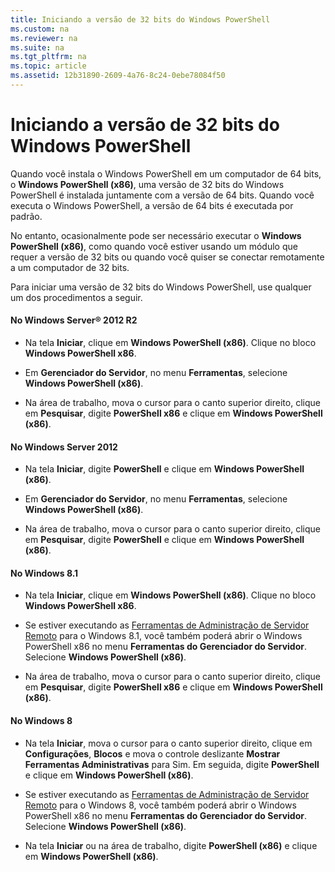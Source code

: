 ```yaml
---
title: Iniciando a versão de 32 bits do Windows PowerShell
ms.custom: na
ms.reviewer: na
ms.suite: na
ms.tgt_pltfrm: na
ms.topic: article
ms.assetid: 12b31890-2609-4a76-8c24-0ebe78084f50
---
```

# Iniciando a versão de 32 bits do Windows PowerShell
Quando você instala o Windows PowerShell em um computador de 64 bits, o **Windows PowerShell (x86)**, uma versão de 32 bits do Windows PowerShell é instalada juntamente com a versão de 64 bits. Quando você executa o Windows PowerShell, a versão de 64 bits é executada por padrão.

No entanto, ocasionalmente pode ser necessário executar o **Windows PowerShell (x86)**, como quando você estiver usando um módulo que requer a versão de 32 bits ou quando você quiser se conectar remotamente a um computador de 32 bits.

Para iniciar uma versão de 32 bits do Windows PowerShell, use qualquer um dos procedimentos a seguir.

#### No Windows Server® 2012 R2

-   Na tela **Iniciar**, clique em **Windows PowerShell (x86)**. Clique no bloco **Windows PowerShell x86**.

-   Em **Gerenciador do Servidor**, no menu **Ferramentas**, selecione **Windows PowerShell (x86)**.

-   Na área de trabalho, mova o cursor para o canto superior direito, clique em **Pesquisar**, digite **PowerShell x86** e clique em **Windows PowerShell (x86)**.

#### No Windows Server 2012

-   Na tela **Iniciar**, digite **PowerShell** e clique em **Windows PowerShell (x86)**.

-   Em **Gerenciador do Servidor**, no menu **Ferramentas**, selecione **Windows PowerShell (x86)**.

-   Na área de trabalho, mova o cursor para o canto superior direito, clique em **Pesquisar**, digite **PowerShell** e clique em **Windows PowerShell (x86)**.

#### No Windows 8.1

-   Na tela **Iniciar**, clique em **Windows PowerShell (x86)**. Clique no bloco **Windows PowerShell x86**.

-   Se estiver executando as [Ferramentas de Administração de Servidor Remoto](http://go.microsoft.com/fwlink/?LinkID=304145) para o Windows 8.1, você também poderá abrir o Windows PowerShell x86 no menu **Ferramentas do Gerenciador do Servidor**. Selecione **Windows PowerShell (x86)**.

-   Na área de trabalho, mova o cursor para o canto superior direito, clique em **Pesquisar**, digite **PowerShell x86** e clique em **Windows PowerShell (x86)**.

#### No Windows 8

-   Na tela **Iniciar**, mova o cursor para o canto superior direito, clique em **Configurações**, **Blocos** e mova o controle deslizante **Mostrar Ferramentas Administrativas** para Sim. Em seguida, digite **PowerShell** e clique em **Windows PowerShell (x86)**.

-   Se estiver executando as [Ferramentas de Administração de Servidor Remoto](http://www.microsoft.com/download/details.aspx?id=28972) para o Windows 8, você também poderá abrir o Windows PowerShell x86 no menu **Ferramentas do Gerenciador do Servidor**. Selecione **Windows PowerShell (x86)**.

-   Na tela **Iniciar** ou na área de trabalho, digite **PowerShell (x86)** e clique em **Windows PowerShell (x86)**.



<!--HONumber=May16_HO2-->


